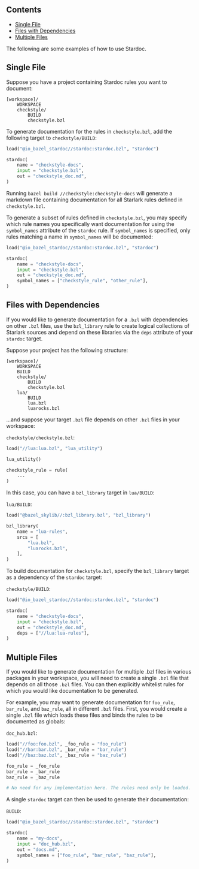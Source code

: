 <nav class="toc">
  <h2>Contents</h2>
  <ul>
    <li><a href="#single-file">Single File</a></li>
    <li><a href="#files-with-deps">Files with Dependencies</a></li>
    <li><a href="#multiple-files">Multiple Files</a></li>
  </ul>
</nav>

The following are some examples of how to use Stardoc.

<a name="single-file"></a>
## Single File

Suppose you have a project containing Stardoc rules you want to document:

```
[workspace]/
    WORKSPACE
    checkstyle/
        BUILD
        checkstyle.bzl
```

To generate documentation for the rules in `checkstyle.bzl`, add the
following target to `checkstyle/BUILD`:

```python
load("@io_bazel_stardoc//stardoc:stardoc.bzl", "stardoc")

stardoc(
    name = "checkstyle-docs",
    input = "checkstyle.bzl",
    out = "checkstyle_doc.md",
)
```

Running `bazel build //checkstyle:checkstyle-docs` will generate a markdown file
containing documentation for all Starlark rules defined in `checkstyle.bzl`.

To generate a subset of rules defined in `checkstyle.bzl`, you may specify which
rule names you specifically want documentation for using the `symbol_names` attribute
of the `stardoc` rule. If `symbol_names` is specified, only rules matching a name
in `symbol_names` will be documented:

```python
load("@io_bazel_stardoc//stardoc:stardoc.bzl", "stardoc")

stardoc(
    name = "checkstyle-docs",
    input = "checkstyle.bzl",
    out = "checkstyle_doc.md",
    symbol_names = ["checkstyle_rule", "other_rule"],
)
```

<a name="files-with-deps"></a>
## Files with Dependencies

If you would like to generate documentation for a `.bzl` with dependencies on
other `.bzl` files, use the `bzl_library` rule to create logical collections of
Starlark sources and depend on these libraries via the `deps` attribute of your
`stardoc` target.

Suppose your project has the following structure:

```
[workspace]/
    WORKSPACE
    BUILD
    checkstyle/
        BUILD
        checkstyle.bzl
    lua/
        BUILD
        lua.bzl
        luarocks.bzl
```

...and suppose your target `.bzl` file depends on other `.bzl` files in your workspace:

`checkstyle/checkstyle.bzl`:

```python
load("//lua:lua.bzl", "lua_utility")

lua_utility()

checkstyle_rule = rule(
    ...
)
```

In this case, you can have a `bzl_library` target in `lua/BUILD`:

`lua/BUILD`:

```python
load("@bazel_skylib//:bzl_library.bzl", "bzl_library")

bzl_library(
    name = "lua-rules",
    srcs = [
        "lua.bzl",
        "luarocks.bzl",
    ],
)
```

To build documentation for `checkstyle.bzl`, specify the `bzl_library` target
as a dependency of the `stardoc` target:

`checkstyle/BUILD`:

```python
load("@io_bazel_stardoc//stardoc:stardoc.bzl", "stardoc")

stardoc(
    name = "checkstyle-docs",
    input = "checkstyle.bzl",
    out = "checkstyle_doc.md",
    deps = ["//lua:lua-rules"],
)
```

<a name="multiple-files"></a>
## Multiple Files

If you would like to generate documentation for multiple .bzl files in various
packages in your workspace, you will need to create a single `.bzl` file that depends
on all those `.bzl` files. You can then explicitly whitelist rules for which you would
like documentation to be generated.

For example, you may want to generate documentation for `foo_rule`, `bar_rule`, and
`baz_rule`, all in different `.bzl` files. First, you would create a single `.bzl` file
which loads these files and binds the rules to be documented as globals:

`doc_hub.bzl`:

```python
load("//foo:foo.bzl", _foo_rule = "foo_rule")
load("//bar:bar.bzl", _bar_rule = "bar_rule")
load("//baz:baz.bzl", _baz_rule = "baz_rule")

foo_rule = _foo_rule
bar_rule = _bar_rule
baz_rule = _baz_rule

# No need for any implementation here. The rules need only be loaded.
```

A single `stardoc` target can then be used to generate their documentation:

`BUILD`:

```python
load("@io_bazel_stardoc//stardoc:stardoc.bzl", "stardoc")

stardoc(
    name = "my-docs",
    input = "doc_hub.bzl",
    out = "docs.md",
    symbol_names = ["foo_rule", "bar_rule", "baz_rule"],
)
```


